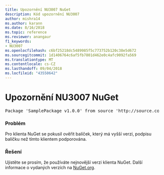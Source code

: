 ```yaml
---
title: Upozornění NU3007 NuGet
description: Kód upozornění NU3007
author: mishra14
ms.author: karann
ms.date: 8/16/2018
ms.topic: reference
ms.reviewer: anangaur
f1_keywords:
- NU3007
ms.openlocfilehash: c6bf25218dc5489985f5c773752b120c38e5d672
ms.sourcegitcommit: 1d1406764c6af5fb7801d462e0c4afc9092fa569
ms.translationtype: MT
ms.contentlocale: cs-CZ
ms.lasthandoff: 09/04/2018
ms.locfileid: "43550642"
---
```

# <a name="nuget-warning-nu3007"></a>Upozornění NU3007 NuGet

<pre>Package 'SamplePackage v1.0.0' from source 'http://source.com/index.json': The package signature format version is not supported. Updating your client may solve this problem.</pre>

### <a name="issue"></a>Problém

Pro klienta NuGet se pokusil ověřit balíček, který má vyšší verzi, podpisu balíčku než tímto klientem podporována.


### <a name="solution"></a>Řešení

Ujistěte se prosím, že používáte nejnovější verzi klienta NuGet. Další informace o vydaných verzích na [NuGet.org](https://www.nuget.org/downloads).


